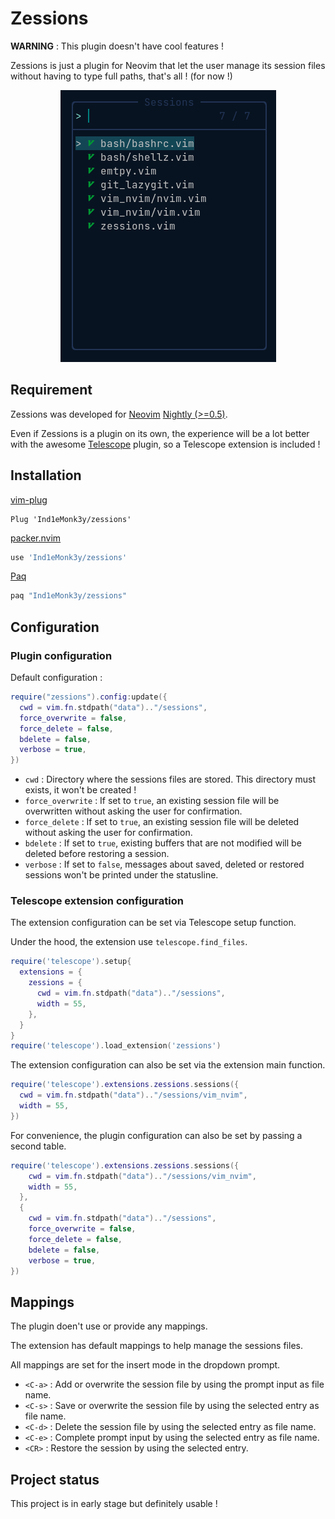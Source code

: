 # Zessions

**WARNING** : This plugin doesn't have cool features !

Zessions is just a plugin for Neovim that let the user manage its session files without having to type full paths, that's all ! (for now !)

<p align="center"><img src="./misc/zessions.png" title="zessions.png"></p>

## Requirement

Zessions was developed for [Neovim](https://github.com/neovim/neovim) [Nightly (>=0.5)](https://github.com/neovim/neovim/releases).

Even if Zessions is a plugin on its own, the experience will be a lot better with the awesome [Telescope](https://github.com/nvim-telescope/telescope.nvim) plugin,
so a Telescope extension is included !

## Installation

[vim-plug](https://github.com/junegunn/vim-plug)

```vimscript
Plug 'Ind1eMonk3y/zessions'
```

[packer.nvim](https://github.com/wbthomason/packer.nvim)

```lua
use 'Ind1eMonk3y/zessions'
```

[Paq](https://github.com/savq/paq-nvim)

```lua
paq "Ind1eMonk3y/zessions"
```

## Configuration

### Plugin configuration

Default configuration :

```lua
require("zessions").config:update({
  cwd = vim.fn.stdpath("data").."/sessions",
  force_overwrite = false,
  force_delete = false,
  bdelete = false,
  verbose = true,
})
```

- `cwd` : Directory where the sessions files are stored. This directory must exists, it won't be created !
- `force_overwrite` : If set to `true`, an existing session file will be overwritten without asking the user for confirmation.
- `force_delete` : If set to `true`, an existing session file will be deleted without asking the user for confirmation.
- `bdelete` : If set to `true`, existing buffers that are not modified will be deleted before restoring a session.
- `verbose` : If set to `false`, messages about saved, deleted or restored sessions won't be printed under the statusline.

### Telescope extension configuration

The extension configuration can be set via Telescope setup function.

Under the hood, the extension use `telescope.find_files`.

```lua
require('telescope').setup{
  extensions = {
    zessions = {
      cwd = vim.fn.stdpath("data").."/sessions",
      width = 55,
    },
  }
}
require('telescope').load_extension('zessions')
```

The extension configuration can also be set via the extension main function.

```lua
require('telescope').extensions.zessions.sessions({
  cwd = vim.fn.stdpath("data").."/sessions/vim_nvim",
  width = 55,
})
```

For convenience, the plugin configuration can also be set by passing a second table.

```lua
require('telescope').extensions.zessions.sessions({
    cwd = vim.fn.stdpath("data").."/sessions/vim_nvim",
    width = 55,
  },
  {
    cwd = vim.fn.stdpath("data").."/sessions",
    force_overwrite = false,
    force_delete = false,
    bdelete = false,
    verbose = true,
})
```

## Mappings

The plugin doen't use or provide any mappings.

The extension has default mappings to help manage the sessions files.

All mappings are set for the insert mode in the dropdown prompt.

- `<C-a>` : Add or overwrite the session file by using the prompt input as file name.
- `<C-s>` : Save or overwrite the session file by using the selected entry as file name.
- `<C-d>` : Delete the session file by using the selected entry as file name.
- `<C-e>` : Complete prompt input by using the selected entry as file name.
- `<CR>` : Restore the session by using the selected entry.

## Project status

This project is in early stage but definitely usable !

